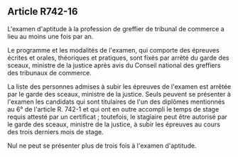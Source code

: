 Article R742-16
----
L'examen d'aptitude à la profession de greffier de tribunal de commerce a lieu
au moins une fois par an.

Le programme et les modalités de l'examen, qui comporte des épreuves écrites et
orales, théoriques et pratiques, sont fixés par arrêté du garde des sceaux,
ministre de la justice après avis du Conseil national des greffiers des
tribunaux de commerce.

La liste des personnes admises à subir les épreuves de l'examen est arrêtée par
le garde des sceaux, ministre de la justice. Seuls peuvent se présenter à
l'examen les candidats qui sont titulaires de l'un des diplômes mentionnés au 6°
de l'article R. 742-1 et qui ont en outre accompli le temps de stage requis
attesté par un certificat ; toutefois, le stagiaire peut être autorisé par le
garde des sceaux, ministre de la justice, à subir les épreuves au cours des
trois derniers mois de stage.

Nul ne peut se présenter plus de trois fois à l'examen d'aptitude.
